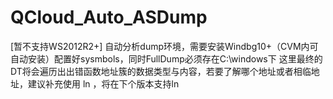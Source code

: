 # QCloud_Auto_ASDump
[暂不支持WS2012R2+]
自动分析dump环境，需要安装Windbg10+（CVM内可自动安装）配置好sysmbols，同时FullDump必须存在C:\windows下
这里最终的DT将会遍历出出错函数地址簇的数据类型与内容，若要了解哪个地址或者相临地址，建议补充使用 ln ，将在下个版本支持ln
